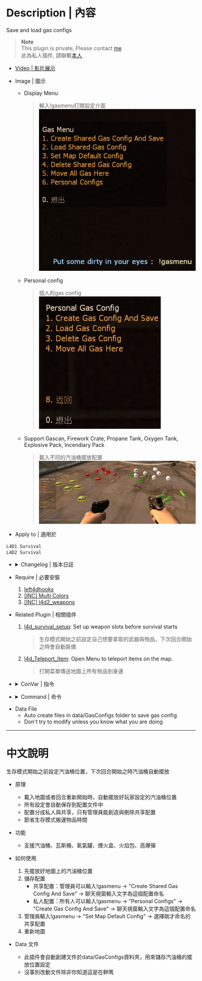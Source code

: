 # Description | 內容
Save and load gas configs

> __Note__ <br/>
This plugin is private, Please contact [me](https://github.com/fbef0102/Game-Private_Plugin#私人插件列表-private-plugins-list)<br/>
此為私人插件, 請聯繫[本人](https://github.com/fbef0102/Game-Private_Plugin#私人插件列表-private-plugins-list)

* [Video | 影片展示](https://youtu.be/78Ed0eMKk1U)

* Image | 圖示
	* Display Menu
        > 輸入!gasmenu打開設定介面
        <br/>![l4d_survival_GasConfig_1](image/l4d_survival_GasConfig_1.jpg)
	* Personal config
        > 個人的gas config
        <br/>![l4d_survival_GasConfig_2](image/l4d_survival_GasConfig_2.jpg)
	* Support Gascan, Firework Crate, Propane Tank, Oxygen Tank, Explosive Pack, Incendiary Pack
        > 載入不同的汽油桶擺放配置
        <br/>![l4d_survival_GasConfig_3](image/l4d_survival_GasConfig_3.jpg)

* Apply to | 適用於
```
L4D1 Survival
L4D2 Survival
```

* <details><summary>Changelog | 版本日誌</summary>

    * v1.1h (2022-12-7)
        * Request by GGM
        * Add personal gas config
        * Fix memory leak

    * v1.0h (2022-11-29)
	    * Request by Horizon
	    * Remake code
		* Convert code to latest syntax
		* Changes to fix warnings when compiling on SourceMod 1.11.
        * Support Gascan, Firework Crate, Propane Tank, Oxygen Tank, Explosive Pack, Incendiary Pack
        * Fix errors

    * v1.0
        * [Original Plugin by khan](https://github.com/graviti666/Some-Plugins/tree/master/Gas%20Configs)
</details>

* Require | 必要安裝
	1. [left4dhooks](https://forums.alliedmods.net/showthread.php?t=321696)
	2. [[INC] Multi Colors](https://forums.alliedmods.net/showthread.php?t=247770)
    3. [[INC] l4d2_weapons](https://github.com/fbef0102/Game-Private_Plugin/blob/main/left4dead2/scripting/include/l4d2_weapons.inc)

* Related Plugin | 相關插件
	1. [l4d_survival_setup](/Plugin_插件/Survival_生存模式/l4d_survival_setup): Set up weapon slots before survival starts
        > 生存模式開始之前設定自己想要拿取的武器與物品，下次回合開始之時會自動裝備

    2. [l4d_Teleport_Item](/Plugin_插件/Survival_生存模式/l4d_Teleport_Item): Open Menu to teleport items on the map.
        > 打開菜單傳送地圖上所有物品到身邊

* <details><summary>ConVar | 指令</summary>

    * cfg/sourcemod/l4d_survival_GasConfig.cfg
        ```php
        // Players with these flags have access to use ADM gas menu
        l4d_survival_GasConfig_adm_flag "z"

        // Max number of personal gas setups to allow per map (0=Not Allow any personal gas setups)
        l4d_survival_GasConfig_personal_limit "5"

        // Max number of shared gas setups to allow per map
        l4d_survival_GasConfig_shared_limit "10"
        ```
</details>

* <details><summary>Command | 命令</summary>
    
    * **Loads the gas menu**
        ```php
        sm_gasmenu
        ```
    
    * **Moves all the gascans to the player**
        ```php
        sm_gashere
        ```
</details>

* Data File
	* Auto create files in data/GasConfigs folder to save gas config
    * Don't try to modify unless you know what you are doing

- - - -
# 中文說明
生存模式開始之前設定汽油桶位置，下次回合開始之時汽油桶自動擺放

* 原理
    * 載入地圖或者回合重新開始時，自動擺放好玩家設定的汽油桶位置
    * 所有設定會自動保存到配置文件中
    * 配置分成私人與共享，只有管理員能創造與刪除共享配置
    * 節省生存模式搬運物品時間

* 功能
    * 支援汽油桶、瓦斯桶、氧氣罐、煙火盒、火焰包、高爆彈

* 如何使用
    1. 先擺放好地圖上的汽油桶位置
    2. 儲存配置
        * 共享配置：管理員可以輸入!gasmenu -> "Create Shared Gas Config And Save" -> 聊天視窗輸入文字為這個配置命名
        * 私人配置：所有人可以輸入!gasmenu -> "Personal Configs" -> "Create Gas Config And Save" -> 聊天視窗輸入文字為這個配置命名
    3. 管理員輸入!gasmenu -> "Set Map Default Config" -> 選擇剛才命名的共享配置
    4. 重新地圖

* Data 文件
	* 此插件會自動創建文件於data/GasConfigs資料夾，用來儲存汽油桶的擺放位置設定
    * 沒事別改動文件除非你知道這是在幹嗎



